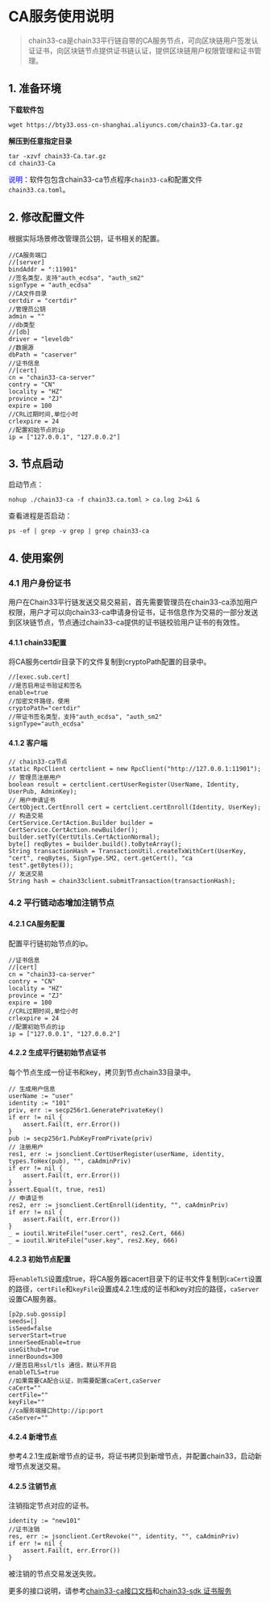 # CA服务使用说明
>chain33-ca是chain33平行链自带的CA服务节点，可向区块链用户签发认证证书，向区块链节点提供证书链认证，提供区块链用户权限管理和证书管理。

## 1. 准备环境

**下载软件包**  
```
wget https://bty33.oss-cn-shanghai.aliyuncs.com/chain33-Ca.tar.gz
```

**解压到任意指定目录**  
```
tar -xzvf chain33-Ca.tar.gz 
cd chain33-Ca
```

<font color=blue>说明：</font>软件包包含chain33-ca节点程序```chain33-ca```和配置文件```chain33.ca.toml```。

## 2. 修改配置文件  
根据实际场景修改管理员公钥，证书相关的配置。
```
//CA服务端口
//[server]
bindAddr = ":11901"
//签名类型，支持"auth_ecdsa", "auth_sm2"
signType = "auth_ecdsa"
//CA文件目录
certdir = "certdir"
//管理员公钥
admin = ""
//db类型  
//[db]
driver = "leveldb"
//数据源
dbPath = "caserver"
//证书信息
//[cert]
cn = "chain33-ca-server"
contry = "CN"
locality = "HZ"
province = "ZJ"
expire = 100
//CRL过期时间,单位小时
crlexpire = 24
//配置初始节点的ip
ip = ["127.0.0.1", "127.0.0.2"]
```

## 3. 节点启动
  
启动节点：  
```
nohup ./chain33-ca -f chain33.ca.toml > ca.log 2>&1 &
```  
查看进程是否启动：  
```
ps -ef | grep -v grep | grep chain33-ca
```


## 4. 使用案例

### 4.1 用户身份证书
用户在Chain33平行链发送交易交易前，首先需要管理员在chain33-ca添加用户权限，用户才可以向chain33-ca申请身份证书，证书信息作为交易的一部分发送到区块链节点，节点通过chain33-ca提供的证书链校验用户证书的有效性。


#### 4.1.1 chain33配置

将CA服务certdir目录下的文件复制到cryptoPath配置的目录中。
```
//[exec.sub.cert]
//是否启用证书验证和签名
enable=true
//加密文件路径，使用
cryptoPath="certdir"
//带证书签名类型，支持"auth_ecdsa", "auth_sm2"
signType="auth_ecdsa"
```


#### 4.1.2 客户端

```
// chain33-ca节点
static RpcClient certclient = new RpcClient("http://127.0.0.1:11901");
// 管理员注册用户
boolean result = certclient.certUserRegister(UserName, Identity, UserPub, AdminKey);
// 用户申请证书
CertObject.CertEnroll cert = certclient.certEnroll(Identity, UserKey);
// 构造交易
CertService.CertAction.Builder builder = CertService.CertAction.newBuilder();
builder.setTy(CertUtils.CertActionNormal);
byte[] reqBytes = builder.build().toByteArray();
String transactionHash = TransactionUtil.createTxWithCert(UserKey, "cert", reqBytes, SignType.SM2, cert.getCert(), "ca 
test".getBytes());
// 发送交易
String hash = chain33client.submitTransaction(transactionHash);
```

### 4.2 平行链动态增加注销节点

#### 4.2.1 CA服务配置
配置平行链初始节点的ip。
```
//证书信息
//[cert]
cn = "chain33-ca-server"
contry = "CN"
locality = "HZ"
province = "ZJ"
expire = 100
//CRL过期时间,单位小时
crlexpire = 24
//配置初始节点的ip
ip = ["127.0.0.1", "127.0.0.2"]
```
#### 4.2.2 生成平行链初始节点证书
每个节点生成一份证书和key，拷贝到节点chain33目录中。
```
// 生成用户信息
userName := "user"
identity := "101"
priv, err := secp256r1.GeneratePrivateKey()
if err != nil {
    assert.Fail(t, err.Error())
}
pub := secp256r1.PubKeyFromPrivate(priv)
// 注册用户
res1, err := jsonclient.CertUserRegister(userName, identity, types.ToHex(pub), "", caAdminPriv)
if err != nil {
    assert.Fail(t, err.Error())
}
assert.Equal(t, true, res1)
// 申请证书
res2, err := jsonclient.CertEnroll(identity, "", caAdminPriv)
if err != nil {
    assert.Fail(t, err.Error())
}
_ = ioutil.WriteFile("user.cert", res2.Cert, 666)
_ = ioutil.WriteFile("user.key", res2.Key, 666)
```

#### 4.2.3 初始节点配置
将```enableTLS```设置成true，将CA服务器cacert目录下的证书文件复制到```caCert```设置的路径，```certFile```和```keyFile```设置成4.2.1生成的证书和key对应的路径，```caServer```设置CA服务器。
```
[p2p.sub.gossip]
seeds=[]
isSeed=false
serverStart=true
innerSeedEnable=true
useGithub=true
innerBounds=300
//是否启用ssl/tls 通信，默认不开启
enableTLS=true
//如果需要CA配合认证，则需要配置caCert,caServer
caCert=""
certFile=""
keyFile=""
//ca服务端接口http://ip:port
caServer=""
```

#### 4.2.4 新增节点
参考4.2.1生成新增节点的证书，将证书拷贝到新增节点，并配置chain33，启动新增节点发送交易。

#### 4.2.5 注销节点
注销指定节点对应的证书。
```
identity := "new101"
//证书注销
res, err := jsonclient.CertRevoke("", identity, "", caAdminPriv)
if err != nil {
    assert.Fail(t, err.Error())
}
```

被注销的节点交易发送失败。


更多的接口说明，请参考[chain33-ca接口文档](https://github.com/33cn/chain33-ca/blob/master/README.md)和[chain33-sdk 证书服务](https://github.com/33cn/chain33-sdk-java/blob/master/%E8%81%94%E7%9B%9F%E9%93%BE%E6%8E%A5%E5%8F%A3%E8%AF%B4%E6%98%8E.md#%E8%AF%81%E4%B9%A6%E6%9C%8D%E5%8A%A1%E6%8E%A5%E5%8F%A3)